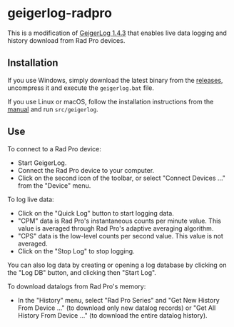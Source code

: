 # geigerlog-radpro

This is a modification of [GeigerLog 1.4.3](https://sourceforge.net/projects/geigerlog/) that enables live data logging and history download from Rad Pro devices.

## Installation

If you use Windows, simply download the latest binary from the [releases](releases), uncompress it and execute the `geigerlog.bat` file.

If you use Linux or macOS, follow the installation instructions from the [manual](docs/GeigerLog-Manual-v1.4.1.pdf) and run `src/geigerlog`.

## Use

To connect to a Rad Pro device:

* Start GeigerLog.
* Connect the Rad Pro device to your computer.
* Click on the second icon of the toolbar, or select "Connect Devices ..." from the "Device" menu.

To log live data:

* Click on the "Quick Log" button to start logging data.
* "CPM" data is Rad Pro's instantaneous counts per minute value. This value is averaged through Rad Pro's adaptive averaging algorithm.
* "CPS" data is the low-level counts per second value. This value is not averaged.
* Click on the "Stop Log" to stop logging.

You can also log data by creating or opening a log database by clicking on the "Log DB" button, and clicking then "Start Log".

To download datalogs from Rad Pro's memory:

* In the "History" menu, select "Rad Pro Series" and "Get New History From Device ..." (to download only new datalog records) or "Get All History From Device ..." (to download the entire datalog history).
